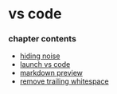 ﻿
# vs code
### chapter contents
 
* [hiding noise](hiding_noise.md)
* [launch vs code](launch_vs_code.md)
* [markdown preview](markdown_preview.md)
* [remove trailing whitespace](remove_trailing_whitespace.md)
